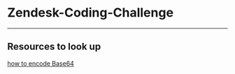 # Zendesk-Coding-Challenge


---
## Resources to look up
[how to encode Base64](https://codezup.com/3-ways-to-base64-string-encode-decode-javascript-node-js/)
